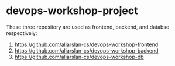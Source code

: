 # devops-workshop-project

These three repository are used as frontend, backend, and databse respectively:
1. https://github.com/aliarslan-cs/devops-workshop-frontend
1. https://github.com/aliarslan-cs/devops-workshop-backend
1. https://github.com/aliarslan-cs/devops-workshop-db